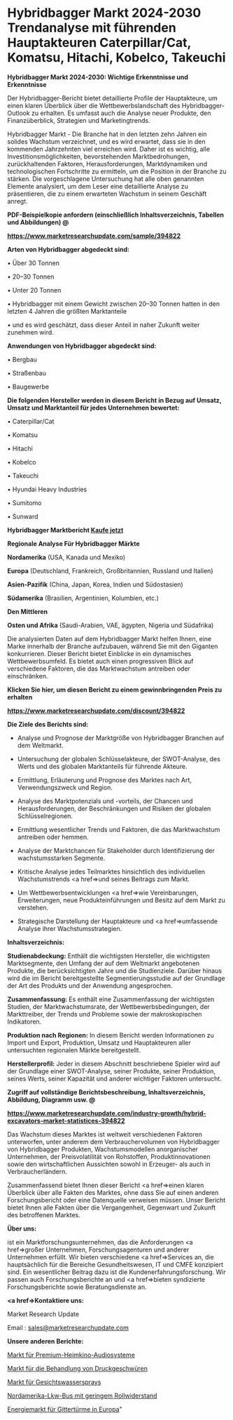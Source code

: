 # Hybridbagger Markt 2024-2030 Trendanalyse mit führenden Hauptakteuren Caterpillar/Cat, Komatsu, Hitachi, Kobelco, Takeuchi

<strong>Hybridbagger Markt 2024-2030: Wichtige Erkenntnisse und Erkenntnisse</strong>

Der Hybridbagger-Bericht bietet detaillierte Profile der Hauptakteure, um einen klaren Überblick über die Wettbewerbslandschaft des Hybridbagger-Outlook zu erhalten. Es umfasst auch die Analyse neuer Produkte, den Finanzüberblick, Strategien und Marketingtrends.

Hybridbagger Markt - Die Branche hat in den letzten zehn Jahren ein solides Wachstum verzeichnet, und es wird erwartet, dass sie in den kommenden Jahrzehnten viel erreichen wird. Daher ist es wichtig, alle Investitionsmöglichkeiten, bevorstehenden Marktbedrohungen, zurückhaltenden Faktoren, Herausforderungen, Marktdynamiken und technologischen Fortschritte zu ermitteln, um die Position in der Branche zu stärken. Die vorgeschlagene Untersuchung hat alle oben genannten Elemente analysiert, um dem Leser eine detaillierte Analyse zu präsentieren, die zu einem erwarteten Wachstum in seinem Geschäft anregt.



<strong><b>PDF-Beispielkopie anfordern (einschließlich Inhaltsverzeichnis, Tabellen und Abbildungen) @ </b></strong>

<strong><a href=https://www.marketresearchupdate.com/sample/394822>

<strong>https://www.marketresearchupdate.com/sample/394822</u></a></strong></strong>



<strong>Arten von Hybridbagger abgedeckt sind:</strong>

• Über 30 Tonnen

• 20–30 Tonnen

• Unter 20 Tonnen

• Hybridbagger mit einem Gewicht zwischen 20–30 Tonnen hatten in den letzten 4 Jahren die größten Marktanteile

• und es wird geschätzt, dass dieser Anteil in naher Zukunft weiter zunehmen wird.



<strong>Anwendungen von Hybridbagger abgedeckt sind:</strong>

• Bergbau

• Straßenbau

• Baugewerbe



<strong>Die folgenden Hersteller werden in diesem Bericht in Bezug auf Umsatz, Umsatz und Marktanteil für jedes Unternehmen bewertet:</strong>

• Caterpillar/Cat

• Komatsu

• Hitachi

• Kobelco

• Takeuchi

• Hyundai Heavy Industries

• Sumitomo

• Sunward



<strong>Hybridbagger Marktbericht <a href=https://www.marketresearchupdate.com/buynow/394822>Kaufe jetzt</a></strong>



<strong>Regionale Analyse Für Hybridbagger Märkte</strong>



<strong>Nordamerika</strong> (USA, Kanada und Mexiko)



<strong>Europa</strong> (Deutschland, Frankreich, Großbritannien, Russland und Italien)



<strong>Asien-Pazifik</strong> (China, Japan, Korea, Indien und Südostasien)



<strong>Südamerika</strong> (Brasilien, Argentinien, Kolumbien, etc.)



<strong>Den Mittleren</strong> 

<strong>Osten und Afrika</strong> (Saudi-Arabien, VAE, ägypten, Nigeria und Südafrika)

Die analysierten Daten auf dem Hybridbagger Markt helfen Ihnen, eine Marke innerhalb der Branche aufzubauen, während Sie mit den Giganten konkurrieren. Dieser Bericht bietet Einblicke in ein dynamisches Wettbewerbsumfeld. Es bietet auch einen progressiven Blick auf verschiedene Faktoren, die das Marktwachstum antreiben oder einschränken.



<strong>Klicken Sie hier, um diesen Bericht zu einem gewinnbringenden Preis zu erhalten
</strong>

<strong><a href=https://www.marketresearchupdate.com/discount/394822>https://www.marketresearchupdate.com/discount/394822</b></u></strong></a>



<strong>Die Ziele des Berichts sind:</strong>

- Analyse und Prognose der Marktgröße von Hybridbagger Branchen auf dem Weltmarkt.

- Untersuchung der globalen Schlüsselakteure, der SWOT-Analyse, des Werts und des globalen Marktanteils für führende Akteure.

- Ermittlung, Erläuterung und Prognose des Marktes nach Art, Verwendungszweck und Region.

- Analyse des Marktpotenzials und -vorteils, der Chancen und Herausforderungen, der Beschränkungen und Risiken der globalen Schlüsselregionen.

- Ermittlung wesentlicher Trends und Faktoren, die das Marktwachstum antreiben oder hemmen.

- Analyse der Marktchancen für Stakeholder durch Identifizierung der wachstumsstarken Segmente.

- Kritische Analyse jedes Teilmarktes hinsichtlich des individuellen Wachstumstrends <a href=>und</a> seines Beitrags zum Markt.

- Um Wettbewerbsentwicklungen <a href=>wie</a> Vereinbarungen, Erweiterungen, neue Produkteinführungen und Besitz auf dem Markt zu verstehen.

- Strategische Darstellung der Hauptakteure und <a href=>umfas</a>sende Analyse ihrer Wachstumsstrategien.



<strong>Inhaltsverzeichnis:</strong>



<strong>Studienabdeckung:</strong> Enthält die wichtigsten Hersteller, die wichtigsten Marktsegmente, den Umfang der auf dem Weltmarkt angebotenen Produkte, die berücksichtigten Jahre und die Studienziele. Darüber hinaus wird die im Bericht bereitgestellte Segmentierungsstudie auf der Grundlage der Art des Produkts und der Anwendung angesprochen.



<strong>Zusammenfassung:</strong> Es enthält eine Zusammenfassung der wichtigsten Studien, der Marktwachstumsrate, der Wettbewerbsbedingungen, der Markttreiber, der Trends und Probleme sowie der makroskopischen Indikatoren.



<strong>Produktion nach Regionen:</strong> In diesem Bericht werden Informationen zu Import und Export, Produktion, Umsatz und Hauptakteuren aller untersuchten regionalen Märkte bereitgestellt.



<strong>Herstellerprofil:</strong> Jeder in diesem Abschnitt beschriebene Spieler wird auf der Grundlage einer SWOT-Analyse, seiner Produkte, seiner Produktion, seines Werts, seiner Kapazität und anderer wichtiger Faktoren untersucht.



<strong><b>Zugriff auf vollständige Berichtsbeschreibung, Inhaltsverzeichnis, Abbildung, Diagramm usw. @ </b></strong>

<strong><a href=https://www.marketresearchupdate.com/industry-growth/hybrid-excavators-market-statistices-394822>https://www.marketresearchupdate.com/industry-growth/hybrid-excavators-market-statistices-394822</a></strong>

Das Wachstum dieses Marktes ist weltweit verschiedenen Faktoren unterworfen, unter anderem dem Verbrauchervolumen von Hybridbagger von Hybridbagger Produkten, Wachstumsmodellen anorganischer Unternehmen, der Preisvolatilität von Rohstoffen, Produktinnovationen sowie den wirtschaftlichen Aussichten sowohl in Erzeuger- als auch in Verbraucherländern.

Zusammenfassend bietet Ihnen dieser Bericht <a href=>einen</a> klaren Überblick über alle Fakten des Marktes, ohne dass Sie auf einen anderen Forschungsbericht oder eine Datenquelle verweisen müssen. Unser Bericht bietet Ihnen alle Fakten über die Vergangenheit, Gegenwart und Zukunft des betroffenen Marktes.



<strong>Über uns:</strong>

 ist ein Marktforschungsunternehmen, das die Anforderungen <a href=>großer</a> Unternehmen, Forschungsagenturen und anderer Unternehmen erfüllt. Wir bieten verschiedene <a href=>Services</a> an, die hauptsächlich für die Bereiche Gesundheitswesen, IT und CMFE konzipiert sind. Ein wesentlicher Beitrag dazu ist die Kundenerfahrungsforschung. Wir passen auch Forschungsberichte an und <a href=>bieten</a> syndizierte Forschungsberichte sowie Beratungsdienste an.



<strong><a href=>Kontaktiere uns:</a></strong>

Market Research Update

Email : sales@marketresearchupdate.com



<strong>Unsere anderen Berichte:</strong>

<a href=https://www.linkedin.com/pulse/premium-home-theater-audio-systems-market-expects>Markt für Premium-Heimkino-Audiosysteme</a>

<a href=https://www.linkedin.com/pulse/pressure-ulcer-treatment-market-size-industry>Markt für die Behandlung von Druckgeschwüren</a>

<a href=https://www.linkedin.com/pulse/facial-water-spray-market-research-report-reveals>Markt für Gesichtswassersprays</a>

<a href=https://www.linkedin.com/pulse/north-america-low-rolling-resistance-truck-bus>Nordamerika-Lkw-Bus mit geringem Rollwiderstand</a>

<a href=https://www.linkedin.com/pulse/europe-lattice-towers-energy-market-2023-latest-sales>Energiemarkt für Gittertürme in Europa</a>"
